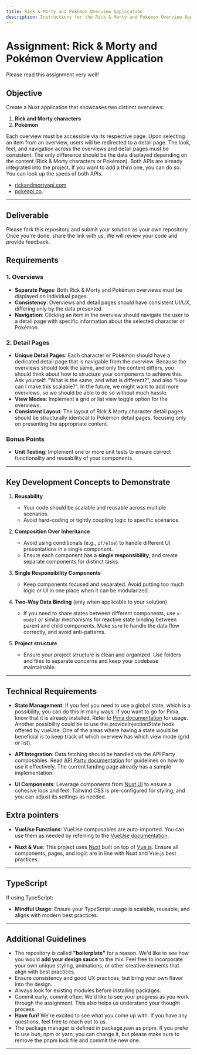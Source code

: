 ```yaml
---
title: Rick & Morty and Pokémon Overview Application
description: Instructions for the Rick & Morty and Pokémon Overview Application assignment
---
```


# Assignment: Rick & Morty and Pokémon Overview Application

Please read this assignment very well!

## Objective

Create a Nuxt application that showcases two distinct overviews:

1. **Rick and Morty characters**
2. **Pokémon**

Each overview must be accessible via its respective page. Upon selecting an item from an overview, users will be redirected to a detail page. The look, feel, and navigation across the overviews and detail pages must be consistent. The only difference should be the data displayed depending on the content (Rick & Morty characters or Pokémon). Both APIs are already integrated into the project. If you want to add a third one, you can do so. You can look up the specs of both APIs.

- [rickandmortyapi.com](https://rickandmortyapi.com/documentation)
- [pokeapi.co](https://pokeapi.co/docs/v2).

---

## Deliverable

Please fork this repository and submit your solution as your own repository. Once you're done, share the link with us. We will review your code and provide feedback.

## Requirements

### 1. Overviews

- **Separate Pages**: Both Rick & Morty and Pokémon overviews must be displayed on individual pages.
- **Consistency**: Overviews and detail pages should have consistent UI/UX, differing only by the data presented.
- **Navigation**: Clicking an item in the overview should navigate the user to a detail page with specific information about the selected character or Pokémon.

### 2. Detail Pages

- **Unique Detail Pages**: Each character or Pokémon should have a dedicated detail page that is navigable from the overview. Because the overviews should look the same, and only the content differs, you should think about how to structure your components to achieve this. Ask yourself: "What is the same, and what is different?", and also "How can I make this scalable?". In the future, we might want to add more overviews, so we should be able to do so without much hassle.
- **View Modes**: Implement a grid or list view toggle option for the overviews.
- **Consistent Layout**: The layout of Rick & Morty character detail pages should be structurally identical to Pokémon detail pages, focusing only on presenting the appropriate content.

### Bonus Points

- **Unit Testing**: Implement one or more unit tests to ensure correct functionality and reusability of your components.

---

## Key Development Concepts to Demonstrate

1. **Reusability**

   - Your code should be scalable and reusable across multiple scenarios.
   - Avoid hard-coding or tightly coupling logic to specific scenarios.

2. **Composition Over Inheritance**

   - Avoid using conditionals (e.g., `if/else`) to handle different UI presentations in a single component.
   - Ensure each component has a **single responsibility**, and create separate components for distinct tasks.

3. **Single Responsibility Components**

   - Keep components focused and separated. Avoid putting too much logic or UI in one place when it can be modularized.

4. **Two-Way Data Binding** (only when applicable to your solution)

   - If you need to share states between different components, use `v-model` or similar mechanisms for reactive state binding between parent and child components. Make sure to handle the data flow correctly, and avoid anti-patterns.

5. **Project structure**
   - Ensure your project structure is clean and organized. Use folders and files to separate concerns and keep your codebase maintainable.

---

## Technical Requirements

- **State Management**: If you feel you need to use a global state, which is a possibility, you can do this in many ways. If you want to go for Pinia, know that it is already installed. Refer to [Pinia documentation](https://pinia.vuejs.org/) for usage. Another possibility could be to use the provideInjectionState hook offered by vueUse. One of the areas where having a state would be beneficial is to keep track of which overview has which view mode (grid or list).

- **API Integration**: Data fetching should be handled via the API Party composables. Read [API Party documentation](https://example.com/api-party) for guidelines on how to use it effectively. The current landing page already has a sample implementation.

- **UI Components**: Leverage components from [Nuxt UI](https://ui.nuxt.com/) to ensure a cohesive look and feel. Tailwind CSS is pre-configured for styling, and you can adjust its settings as needed.

## Extra pointers

- **VueUse Functions**: VueUse composables are auto-imported. You can use them as needed by referring to the [VueUse documentation](https://vueuse.org/).

- **Nuxt & Vue**: This project uses [Nuxt](https://nuxt.com/) built on top of [Vue.js](https://vuejs.org/). Ensure all components, pages, and logic are in line with Nuxt and Vue.js best practices.

---

## TypeScript

If using TypeScript:

- **Mindful Usage**: Ensure your TypeScript usage is scalable, reusable, and aligns with modern best practices.

---

## Additional Guidelines

- The repository is called **"boilerplate"** for a reason. We'd like to see how you would **add your design sauce** to the mix. Feel free to incorporate your own unique styling, animations, or other creative elements that align with best practices.
- Ensure consistency and good UX practices, but bring your own flavor into the design.
- Always look for existing modules before installing packages.
- Commit early, commit often. We'd like to see your progress as you work through the assignment. This also helps us understand your thought process.
- **Have fun!** We're excited to see what you come up with. If you have any questions, feel free to reach out to us.
- The package manager is defined in package.json as pnpm. If you prefer to use bun, npm or yarn, you can change it, but please make sure to remove the pnpm lock file and commit the new one.

---
